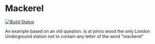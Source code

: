 # Mackerel

[![Build Status](https://travis-ci.org/grimley517/mackerel.svg?branch=master)](https://travis-ci.org/grimley517/mackerel)

An example based on an old question.  Is st johns wood the only London Underground station not to contain any letter of the word "mackerel"
